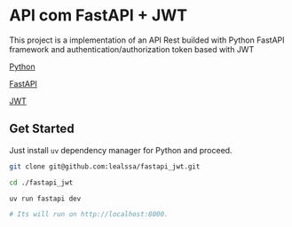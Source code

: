 # API com FastAPI + JWT

This project is a implementation of an API Rest builded with Python FastAPI framework and authentication/authorization token based with JWT

[Python](https://www.python.org)

[FastAPI](https://fastapi.tiangolo.com)

[JWT](https://jwt.io)

## Get Started

Just install `uv` dependency manager for Python and proceed.

```bash
git clone git@github.com:lealssa/fastapi_jwt.git

cd ./fastapi_jwt

uv run fastapi dev

# Its will run on http://localhost:8000.
```